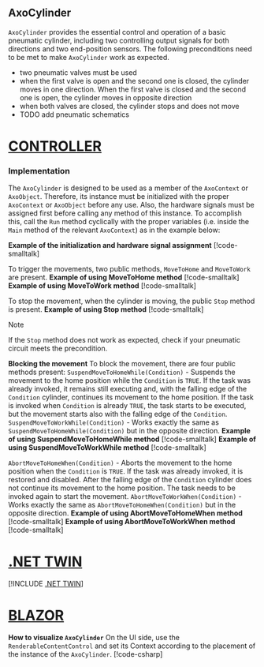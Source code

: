 ## AxoCylinder

`AxoCylinder` provides the essential control and operation of a basic pneumatic cylinder, including two controlling output signals for both directions and two end-position sensors. The following preconditions need to be met to make `AxoCylinder` work as expected.
- two pneumatic valves must be used
- when the first valve is open and the second one is closed, the cylinder moves in one direction. When the first valve is closed and the second one is open, the cylinder moves in opposite direction
- when both valves are closed, the cylinder stops and does not move
- TODO add pneumatic schematics 

# [CONTROLLER](#tab/controller)

### Implementation
The `AxoCylinder` is designed to be used as a member of the `AxoContext` or `AxoObject`.
Therefore, its instance must be initialized with the proper `AxoContext` or `AxoObject` before any use. 
Also, the hardware signals must be assigned first before calling any method of this instance. 
To accomplish this, call the `Run` method cyclically with the proper variables (i.e. inside the `Main` method of the relevant `AxoContext`) as in the example below:

**Example of the initialization and hardware signal assignment**
[!code-smalltalk[](../app/src/Documentation/DocumentationContext.st?name=DeclarationAndHWIO_Assignement)]

To trigger the movements, two public methods, `MoveToHome` and `MoveToWork` are present. 
**Example of using MoveToHome method**
[!code-smalltalk[](../app/src/Documentation/DocumentationContext.st?name=MoveToHome)]
**Example of using MoveToWork method**
[!code-smalltalk[](../app/src/Documentation/DocumentationContext.st?name=MoveToWork)]

To stop the movement, when the cylinder is moving, the public `Stop` method is present. 
**Example of using Stop method**
[!code-smalltalk[](../app/src/Documentation/DocumentationContext.st?name=Stop)]
>[!NOTE] 
>If the `Stop` method does not work as expected, check if your pneumatic circuit meets the precondition.

**Blocking the movement**
To block the movement, there are four public methods present:
`SuspendMoveToHomeWhile(Condition)` - Suspends the movement to the home position while the `Condition` is `TRUE`. If the task was already invoked, it remains still executing and, with the falling edge of the `Condition` cylinder, continues its movement to the home position. If the task is invoked when `Condition` is already `TRUE`, the task starts to be executed, but the movement starts also with the falling edge of the `Condition`. 
`SuspendMoveToWorkWhile(Condition)` - Works exactly the same as `SuspendMoveToHomeWhile(Condition)` but in the opposite direction.
**Example of using SuspendMoveToHomeWhile method**
[!code-smalltalk[](../app/src/Documentation/DocumentationContext.st?name=SuspendMoveToHomeWhile)]
**Example of using SuspendMoveToWorkWhile method**
[!code-smalltalk[](../app/src/Documentation/DocumentationContext.st?name=SuspendMoveToWorkWhile)]

`AbortMoveToHomeWhen(Condition)` - Aborts the movement to the home position when the `Condition` is `TRUE`. If the task was already invoked, it is restored and disabled. After the falling edge of the `Condition` cylinder does not continue its movement to the home position. The task needs to be invoked again to start the movement. 
`AbortMoveToWorkWhen(Condition)` - Works exactly the same as `AbortMoveToHomeWhen(Condition)` but in the opposite direction.
**Example of using AbortMoveToHomeWhen method**
[!code-smalltalk[](../app/src/Documentation/DocumentationContext.st?name=AbortMoveToHomeWhen)]
**Example of using AbortMoveToWorkWhen method**
[!code-smalltalk[](../app/src/Documentation/DocumentationContext.st?name=AbortMoveToWorkWhen)]

# [.NET TWIN](#tab/twin)

[!INCLUDE [.NET TWIN](../src/dotnetlibs/README.md)]

# [BLAZOR](#tab/blazor)

**How to visualize `AxoCylinder`**
On the UI side, use the `RenderableContentControl` and set its Context according to the placement of the instance of the `AxoCylinder`.
[!code-csharp[](../app/ix-blazor/PneumaticComponents.blazor/Pages/Documentation.razor?name=RenderedView)]
